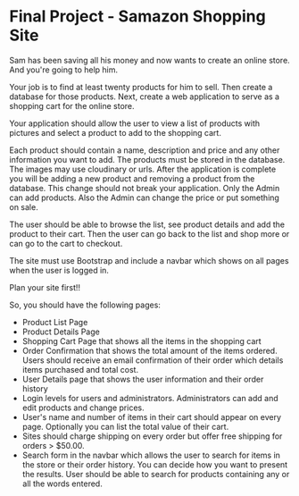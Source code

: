 # Final Project - Samazon Shopping Site

Sam has been saving all his money and now wants to create an online store. And you're going to help him.

Your job is to find at least twenty products for him to sell. Then create a database for those products. Next, create a web application to serve as a shopping cart for the online store.

Your application should allow the user to view a list of products with pictures and select a product to add to the shopping cart.

Each product should contain a name, description and price and any other information you want to add. The products must be stored in the database. The images may use cloudinary or urls. After the application is complete you will be adding a new product and removing a product from the database. This change should not break your application. Only the Admin can add products. Also the Admin can change the price or put something on sale.

The user should be able to browse the list, see product details and add the product to their cart. Then the user can go back to the list and shop more or can go to the cart to checkout.

The site must use Bootstrap and include a navbar which shows on all pages when the user is logged in.

Plan your site first!!

So, you should have the following pages:

- Product List Page
- Product Details Page
- Shopping Cart Page that shows all the items in the shopping cart
- Order Confirmation  that shows the total amount of the items ordered. Users should receive an email confirmation of their order which details items purchased and total cost.
- User Details page that shows the user information and their order history
- Login levels for users and administrators. Administrators can add and edit products and change prices.
- User's name and number of items in their cart should appear on every page. Optionally you can list the total value of their cart.
- Sites should charge shipping on every order but offer free shipping for orders > $50.00.
- Search form in the navbar which allows the user to search for items in the store or their order history. You can decide how you want to present the results. User should be able to search for products containing any or all the words entered.